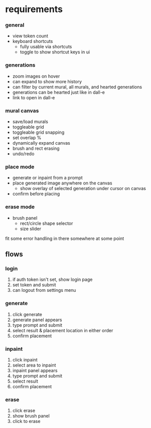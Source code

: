 # requirements

### general

- view token count
- keyboard shortcuts
  - fully usable via shortcuts
  - toggle to show shortcut keys in ui

### generations

- zoom images on hover
- can expand to show more history
- can filter by current mural, all murals, and hearted generations
- generations can be hearted just like in dall-e
- link to open in dall-e

### mural canvas

- save/load murals
- toggleable grid
- toggleable grid snapping
- set overlap %
- dynamically expand canvas
- brush and rect erasing
- undo/redo

### place mode

- generate or inpaint from a prompt
- place generated image anywhere on the canvas
  - show overlay of selected generation under cursor on canvas
- confirm before placing

### erase mode

- brush panel
  - rect/circle shape selector
  - size slider

fit some error handling in there somewhere at some point

## flows

### login

1. if auth token isn't set, show login page
2. set token and submit
3. can logout from settings menu

### generate

1. click generate
2. generate panel appears
3. type prompt and submit
4. select result & placement location in either order
5. confirm placement

### inpaint

1. click inpaint
2. select area to inpaint
3. inpaint panel appears
4. type prompt and submit
5. select result
6. confirm placement

### erase

1. click erase
2. show brush panel
3. click to erase
